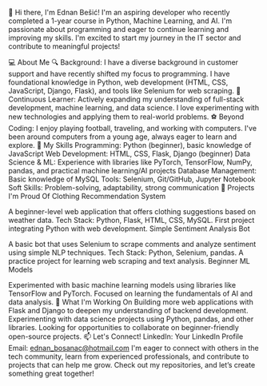 👋 Hi there, I'm Ednan Bešić!
I'm an aspiring developer who recently completed a 1-year course in Python, Machine Learning, and AI. I'm passionate about programming and eager to continue learning and improving my skills. I'm excited to start my journey in the IT sector and contribute to meaningful projects!

💻 About Me
🔍 Background: I have a diverse background in customer support and have recently shifted my focus to programming. I have foundational knowledge in Python, web development (HTML, CSS, JavaScript, Django, Flask), and tools like Selenium for web scraping.
🌱 Continuous Learner: Actively expanding my understanding of full-stack development, machine learning, and data science. I love experimenting with new technologies and applying them to real-world problems.
⚽️ Beyond Coding: I enjoy playing football, traveling, and working with computers. I've been around computers from a young age, always eager to learn and explore.
🔧 My Skills
Programming: Python (beginner), basic knowledge of JavaScript
Web Development: HTML, CSS, Flask, Django (beginner)
Data Science & ML: Experience with libraries like PyTorch, TensorFlow, NumPy, pandas, and practical machine learning/AI projects
Database Management: Basic knowledge of MySQL
Tools: Selenium, Git/GitHub, Jupyter Notebook
Soft Skills: Problem-solving, adaptability, strong communication
🌟 Projects I'm Proud Of
Clothing Recommendation System

A beginner-level web application that offers clothing suggestions based on weather data.
Tech Stack: Python, Flask, HTML, CSS, MySQL.
First project integrating Python with web development.
Simple Sentiment Analysis Bot

A basic bot that uses Selenium to scrape comments and analyze sentiment using simple NLP techniques.
Tech Stack: Python, Selenium, pandas.
A practice project for learning web scraping and text analysis.
Beginner ML Models

Experimented with basic machine learning models using libraries like TensorFlow and PyTorch.
Focused on learning the fundamentals of AI and data analysis.
🚀 What I'm Working On
Building more web applications with Flask and Django to deepen my understanding of backend development.
Experimenting with data science projects using Python, pandas, and other libraries.
Looking for opportunities to collaborate on beginner-friendly open-source projects.
📫 Let's Connect!
LinkedIn: Your LinkedIn Profile
Email: ednan_bosanac@hotmail.com
I'm eager to connect with others in the tech community, learn from experienced professionals, and contribute to projects that can help me grow. Check out my repositories, and let’s create something great together!
